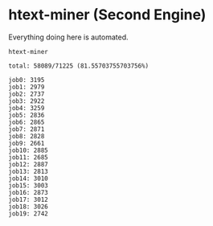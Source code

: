 # htext-miner (Second Engine)

Everything doing here is automated.

```
htext-miner

total: 58089/71225 (81.55703755703756%)

job0: 3195
job1: 2979
job2: 2737
job3: 2922
job4: 3259
job5: 2836
job6: 2865
job7: 2871
job8: 2828
job9: 2661
job10: 2885
job11: 2685
job12: 2887
job13: 2813
job14: 3010
job15: 3003
job16: 2873
job17: 3012
job18: 3026
job19: 2742
```